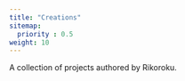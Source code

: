 ```yaml
---
title: "Creations"
sitemap:
  priority : 0.5
weight: 10
---
```


<p>A collection of projects authored by Rikoroku.</p>
